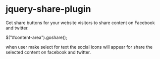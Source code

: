 # jquery-share-plugin
Get share buttons for your website visitors to share content on Facebook and twitter.

 $("#content-area").goshare();
 
 when user make select for text the social icons will appear for share the selected content on facebook and twitter.
 
